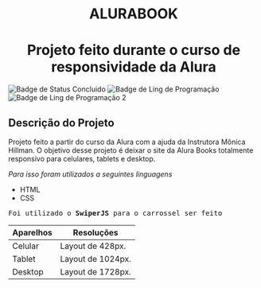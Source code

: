 <h1 align="center"> ALURABOOK </h1>

<h1 align="center"> Projeto feito durante o curso de responsividade da Alura </h1>

![Badge de Status Concluido](https://img.shields.io/badge/STATUS-CONCLUIDO-brightgreen?style=for-the-badge&logo=appveyor)
![Badge de Ling de Programação](https://img.shields.io/badge/LING-HTML-orange?style=for-the-badge&logo=appveyor)
![Badge de Ling de Programação 2](https://img.shields.io/badge/LING-CSS-blue?style=for-the-badge&logo=appveyor)


<h2>Descrição do Projeto</h2>

<p>Projeto feito a partir do curso da Alura com a ajuda da Instrutora Mônica Hillman. O objetivo desse projeto é deixar o site da Alura Books totalmente responsivo para celulares, tablets e desktop.</p>

*Para isso foram utilizados a seguintes linguagens*

- HTML
- CSS

<kbd>Foi utilizado o **SwiperJS** para o carrossel ser feito</kbd>

| Aparelhos | Resoluções |
| ------ | ----------- |
| Celular   | Layout de 428px.|
| Tablet | Layout de 1024px. |
| Desktop | Layout de 1728px. |






